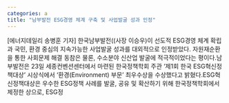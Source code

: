 ```yaml
---
categories: a
title: "남부발전 ESG경영 체계 구축 및 사업발굴 성과 인정"
---
```

[에너지데일리 송병훈 기자] 한국남부발전((사장 이승우)이 선도적 ESG경영 체계 확립과 국민, 환경 중심의 지속가능한 사업발굴 성과를 대외적으로 인정받았다. 자원재순환을 통한 사회문제 해결 동참은 물론, 수소분야 신산업 발굴에 적극적이었다는 평이다.남부발전은 23일 세종컨벤션센터에서 마련된 한국정책학회 주관 ‘제1회 한국 ESG혁신정책대상’ 시상식에서 ‘환경(Environment) 부문’ 최우수상을 수상했다고 밝혔다.ESG혁신정책대상은 우수한 ESG정책 사례를 발굴, 공유 및 확산하기 위해 한국정책학회에서 제정한 상으로, ESG정